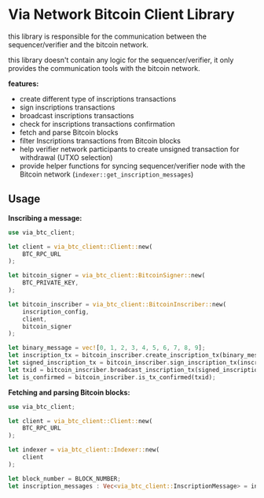 # Via Network Bitcoin Client Library

this library is responsible for the communication between the sequencer/verifier and the bitcoin network.

this library doesn't contain any logic for the sequencer/verifier, it only provides the communication tools with the bitcoin network.

**features:**
- create different type of inscriptions transactions
- sign inscriptions transactions
- broadcast inscriptions transactions
- check for inscriptions transactions confirmation
- fetch and parse Bitcoin blocks
- filter Inscriptions transactions from Bitcoin blocks
- help verifier network participants to create unsigned transaction for withdrawal (UTXO selection)
- provide helper functions for syncing sequencer/verifier node with the Bitcoin network (`indexer::get_inscription_messages`)

## Usage


**Inscribing a message:**

```rust
use via_btc_client;

let client = via_btc_client::Client::new(
    BTC_RPC_URL
);

let bitcoin_signer = via_btc_client::BitcoinSigner::new(
    BTC_PRIVATE_KEY,
);

let bitcoin_inscriber = via_btc_client::BitcoinInscriber::new(
    inscription_config,
    client,
    bitcoin_signer
);

let binary_message = vec![0, 1, 2, 3, 4, 5, 6, 7, 8, 9];
let inscription_tx = bitcoin_inscriber.create_inscription_tx(binary_message, via_btc_client::InscriptionType::L1BatchCommitment);
let signed_inscription_tx = bitcoin_inscriber.sign_inscription_tx(inscription_tx);
let txid = bitcoin_inscriber.broadcast_inscription_tx(signed_inscription_tx);
let is_confirmed = bitcoin_inscriber.is_tx_confirmed(txid);
```

**Fetching and parsing Bitcoin blocks:**

```rust
use via_btc_client;

let client = via_btc_client::Client::new(
    BTC_RPC_URL
);

let indexer = via_btc_client::Indexer::new(
    client
);

let block_number = BLOCK_NUMBER;
let inscription_messages : Vec<via_btc_client::InscriptionMessage> = indexer.get_specific_block_inscription_messages(block_number);
```


